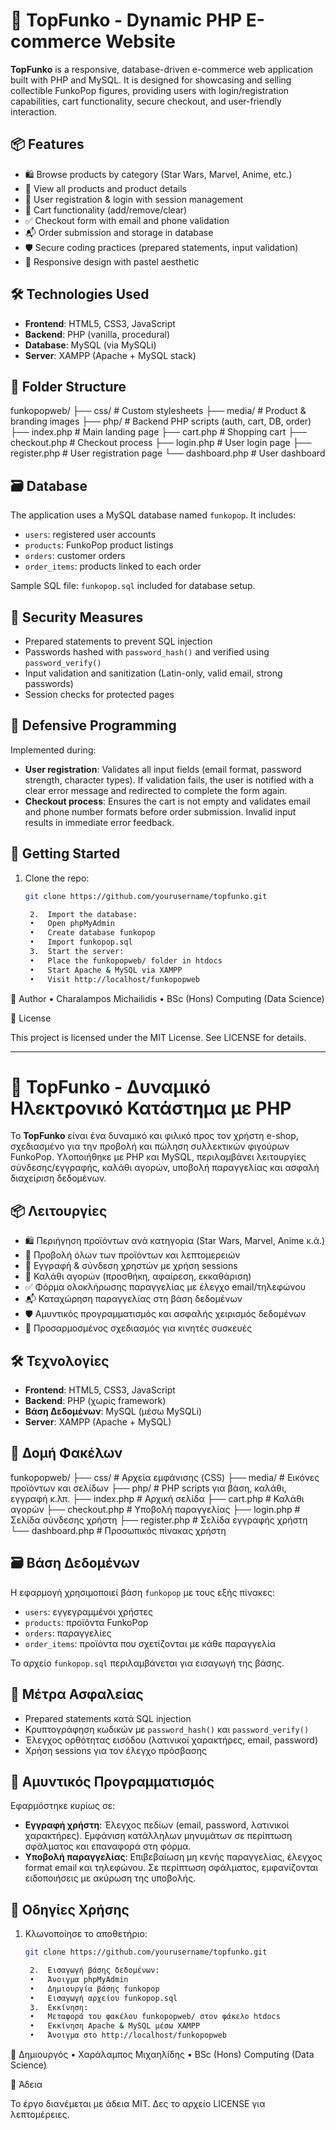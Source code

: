 # 🎯 TopFunko - Dynamic PHP E-commerce Website

**TopFunko** is a responsive, database-driven e-commerce web application built with PHP and MySQL. It is designed for showcasing and selling collectible FunkoPop figures, providing users with login/registration capabilities, cart functionality, secure checkout, and user-friendly interaction.

## 📦 Features

- 🛍️ Browse products by category (Star Wars, Marvel, Anime, etc.)
- 🔎 View all products and product details
- 🧾 User registration & login with session management
- 🛒 Cart functionality (add/remove/clear)
- ✅ Checkout form with email and phone validation
- 📬 Order submission and storage in database
- 🛡️ Secure coding practices (prepared statements, input validation)
- 📱 Responsive design with pastel aesthetic

## 🛠️ Technologies Used

- **Frontend**: HTML5, CSS3, JavaScript
- **Backend**: PHP (vanilla, procedural)
- **Database**: MySQL (via MySQLi)
- **Server**: XAMPP (Apache + MySQL stack)

## 🧾 Folder Structure

funkopopweb/
├── css/               # Custom stylesheets
├── media/             # Product & branding images
├── php/               # Backend PHP scripts (auth, cart, DB, order)
├── index.php          # Main landing page
├── cart.php           # Shopping cart
├── checkout.php       # Checkout process
├── login.php          # User login page
├── register.php       # User registration page
└── dashboard.php      # User dashboard

## 🗃️ Database

The application uses a MySQL database named `funkopop`. It includes:

- `users`: registered user accounts
- `products`: FunkoPop product listings
- `orders`: customer orders
- `order_items`: products linked to each order

Sample SQL file: `funkopop.sql` included for database setup.

## 🔐 Security Measures

- Prepared statements to prevent SQL injection
- Passwords hashed with `password_hash()` and verified using `password_verify()`
- Input validation and sanitization (Latin-only, valid email, strong passwords)
- Session checks for protected pages

## 🧪 Defensive Programming

Implemented during:

- **User registration**: Validates all input fields (email format, password strength, character types). If validation fails, the user is notified with a clear error message and redirected to complete the form again.
- **Checkout process**: Ensures the cart is not empty and validates email and phone number formats before order submission. Invalid input results in immediate error feedback.

## 🚀 Getting Started

1. Clone the repo:
   ```bash
   git clone https://github.com/yourusername/topfunko.git

	2.	Import the database:
	•	Open phpMyAdmin
	•	Create database funkopop
	•	Import funkopop.sql
	3.	Start the server:
	•	Place the funkopopweb/ folder in htdocs
	•	Start Apache & MySQL via XAMPP
	•	Visit http://localhost/funkopopweb

🧠 Author
	•	Charalampos Michailidis
	•	BSc (Hons) Computing (Data Science)

📄 License

This project is licensed under the MIT License. See LICENSE for details.

------------------------------------------------------------------------

# 🎯 TopFunko - Δυναμικό Ηλεκτρονικό Κατάστημα με PHP

Το **TopFunko** είναι ένα δυναμικό και φιλικό προς τον χρήστη e-shop, σχεδιασμένο για την προβολή και πώληση συλλεκτικών φιγούρων FunkoPop. Υλοποιήθηκε με PHP και MySQL, περιλαμβάνει λειτουργίες σύνδεσης/εγγραφής, καλάθι αγορών, υποβολή παραγγελίας και ασφαλή διαχείριση δεδομένων.

## 📦 Λειτουργίες

- 🛍️ Περιήγηση προϊόντων ανά κατηγορία (Star Wars, Marvel, Anime κ.ά.)
- 🔎 Προβολή όλων των προϊόντων και λεπτομερειών
- 🧾 Εγγραφή & σύνδεση χρηστών με χρήση sessions
- 🛒 Καλάθι αγορών (προσθήκη, αφαίρεση, εκκαθάριση)
- ✅ Φόρμα ολοκλήρωσης παραγγελίας με έλεγχο email/τηλεφώνου
- 📬 Καταχώρηση παραγγελίας στη βάση δεδομένων
- 🛡️ Αμυντικός προγραμματισμός και ασφαλής χειρισμός δεδομένων
- 📱 Προσαρμοσμένος σχεδιασμός για κινητές συσκευές

## 🛠️ Τεχνολογίες

- **Frontend**: HTML5, CSS3, JavaScript
- **Backend**: PHP (χωρίς framework)
- **Βάση Δεδομένων**: MySQL (μέσω MySQLi)
- **Server**: XAMPP (Apache + MySQL)

## 🧾 Δομή Φακέλων

funkopopweb/
├── css/               # Αρχεία εμφάνισης (CSS)
├── media/             # Εικόνες προϊόντων και σελίδων
├── php/               # PHP scripts για βάση, καλάθι, εγγραφή κ.λπ.
├── index.php          # Αρχική σελίδα
├── cart.php           # Καλάθι αγορών
├── checkout.php       # Υποβολή παραγγελίας
├── login.php          # Σελίδα σύνδεσης χρήστη
├── register.php       # Σελίδα εγγραφής χρήστη
└── dashboard.php      # Προσωπικός πίνακας χρήστη

## 🗃️ Βάση Δεδομένων

Η εφαρμογή χρησιμοποιεί βάση `funkopop` με τους εξής πίνακες:

- `users`: εγγεγραμμένοι χρήστες
- `products`: προϊόντα FunkoPop
- `orders`: παραγγελίες
- `order_items`: προϊόντα που σχετίζονται με κάθε παραγγελία

Το αρχείο `funkopop.sql` περιλαμβάνεται για εισαγωγή της βάσης.

## 🔐 Μέτρα Ασφαλείας

- Prepared statements κατά SQL injection
- Κρυπτογράφηση κωδικών με `password_hash()` και `password_verify()`
- Έλεγχος ορθότητας εισόδου (λατινικοί χαρακτήρες, email, password)
- Χρήση sessions για τον έλεγχο πρόσβασης

## 🧪 Αμυντικός Προγραμματισμός

Εφαρμόστηκε κυρίως σε:

- **Εγγραφή χρήστη**: Έλεγχος πεδίων (email, password, λατινικοί χαρακτήρες). Εμφάνιση κατάλληλων μηνυμάτων σε περίπτωση σφάλματος και επαναφορά στη φόρμα.
- **Υποβολή παραγγελίας**: Επιβεβαίωση μη κενής παραγγελίας, έλεγχος format email και τηλεφώνου. Σε περίπτωση σφάλματος, εμφανίζονται ειδοποιήσεις με ακύρωση της υποβολής.

## 🚀 Οδηγίες Χρήσης

1. Κλωνοποίησε το αποθετήριο:
   ```bash
   git clone https://github.com/yourusername/topfunko.git

	2.	Εισαγωγή βάσης δεδομένων:
	•	Άνοιγμα phpMyAdmin
	•	Δημιουργία βάσης funkopop
	•	Εισαγωγή αρχείου funkopop.sql
	3.	Εκκίνηση:
	•	Μεταφορά του φακέλου funkopopweb/ στον φάκελο htdocs
	•	Εκκίνηση Apache & MySQL μέσω XAMPP
	•	Άνοιγμα στο http://localhost/funkopopweb

🧠 Δημιουργός
	•	Χαράλαμπος Μιχαηλίδης
	•	BSc (Hons) Computing (Data Science)
	
📄 Άδεια

Το έργο διανέμεται με άδεια MIT. Δες το αρχείο LICENSE για λεπτομέρειες.


